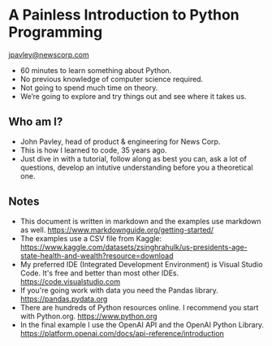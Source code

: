 # A Painless Introduction to Python Programming

<jpavley@newscorp.com>

- 60 minutes to learn something about Python.
- No previous knowledge of computer science required.
- Not going to spend much time on theory.
- We’re going to explore and try things out and see where it takes us.

## Who am I?

- John Pavley, head of product & engineering for News Corp.
- This is how I learned to code, 35 years ago.
- Just dive in with a tutorial, follow along as best you can, ask a lot of
questions, develop an intutive understanding before you a theoretical one.

## Notes

- This document is written in markdown and the examples use markdown as well.
<https://www.markdownguide.org/getting-started/>
- The examples use a CSV file from Kaggle:
<https://www.kaggle.com/datasets/zsinghrahulk/us-presidents-age-state-health-and-wealth?resource=download>
- My preferred IDE (Integrated Development Environment) is Visual Studio Code.
It's free and better than most other IDEs. <https://code.visualstudio.com>
- If you're going work with data you need the Pandas library.
<https://pandas.pydata.org>
- There are hundreds of Python resources online. I recommend you start with
Python.org. <https://www.python.org>
- In the final example I use the OpenAI API and the OpenAI Python Library. 
<https://platform.openai.com/docs/api-reference/introduction>
